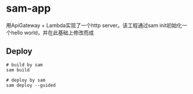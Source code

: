 # sam-app
用ApiGateway + Lambda实现了一个http server。该工程通过sam init初始化一个hello world，并在此基础上修改而成

## Deploy
```
# build by sam
sam build

# deploy by sam  
sam deploy --guided
```